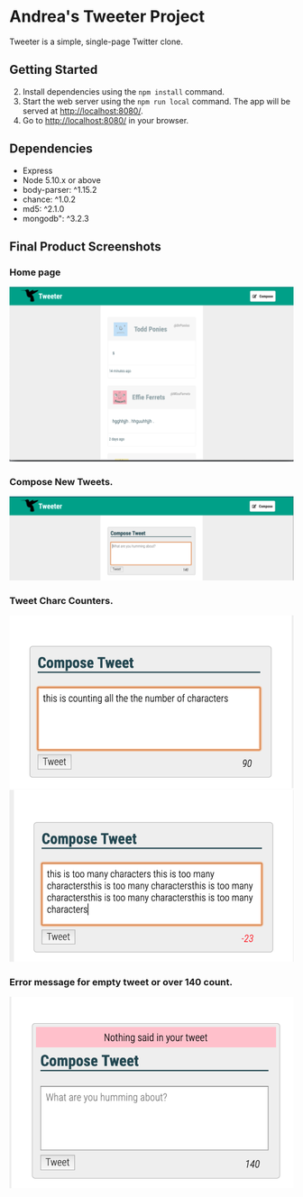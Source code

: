 # Andrea's Tweeter Project

Tweeter is a simple, single-page Twitter clone.


## Getting Started

2. Install dependencies using the `npm install` command.
3. Start the web server using the `npm run local` command. The app will be served at <http://localhost:8080/>.
4. Go to <http://localhost:8080/> in your browser.

## Dependencies

- Express
- Node 5.10.x or above
- body-parser: ^1.15.2
- chance: ^1.0.2
- md5: ^2.1.0
- mongodb": ^3.2.3


## Final Product Screenshots

### Home page
!["Home page"](public/images/Home.png)
### Compose New Tweets.
!["Compose New Tweets"](public/images/composeButtonFocus.png)
### Tweet Charc Counters.
!["Char Count"](public/images/CharCount.png)
!["Char Count Over 140"](public/images/Charcountover.png)

### Error message for empty tweet or over 140 count.
!["Error message for empty tweet or over 140 count"](public/images/Errorscreen.png)
